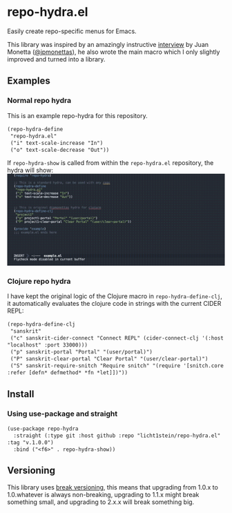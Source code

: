 # repo-hydra.el
Easily create repo-specific menus for Emacs.

This library was inspired by an amazingly instructive [interview](https://www.youtube.com/watch?v=2nH59edD5Uo) by Juan Monetta ([@jpmonettas](https://github.com/jpmonettas)), he also wrote the main macro which I only slightly improved and turned into a library.

## Examples
### Normal repo hydra
This is an example repo-hydra for this repository. 
```elisp
(repo-hydra-define
 "repo-hydra.el"
 ("i" text-scale-increase "In")
 ("o" text-scale-decrease "Out"))
 ```
 
 
 If `repo-hydra-show` is called from within the `repo-hydra.el` repository, the hydra will show:
   ![](./example/demo-1.gif)

### Clojure repo hydra
I have kept the original logic of the Clojure macro in `repo-hydra-define-clj`, it automatically evaluates the clojure code in strings with the current CIDER REPL:

```elisp
(repo-hydra-define-clj
 "sanskrit"
 ("c" sanskrit-cider-connect "Connect REPL" (cider-connect-clj '(:host "localhost" :port 33000)))
 ("p" sanskrit-portal "Portal" "(user/portal)")
 ("P" sanskrit-clear-portal "Clear Portal" "(user/clear-portal)")
 ("S" sanskrit-require-snitch "Require snitch" "(require '[snitch.core :refer [defn* defmethod* *fn *let]])"))
```

## Install

### Using use-package and straight
```elisp
(use-package repo-hydra
  :straight (:type git :host github :repo "licht1stein/repo-hydra.el" :tag "v.1.0.0")
  :bind ("<f6>" . repo-hydra-show))
```


## Versioning
This library uses [break versioning](https://github.com/ptaoussanis/encore/blob/master/BREAK-VERSIONING.md), this means that upgrading from 1.0.x to 1.0.whatever is always non-breaking, upgrading to 1.1.x might break something small, and upgrading to 2.x.x will break something big.
